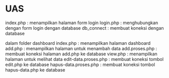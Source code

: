 # UAS
index.php : menampilkan halaman form login
login.php : menghubungkan dengan form login dengan database
db_connect : membuat koneksi dengan database

dalam folder dashboard
index.php : menampilkan halaman dashboard
add.php : menampilkan halaman untuk menambah data
add.proses.php : membuat koneksi halaman add.php ke database
view.php : menampilkan halaman untuk melihat data
edit-data.proses.php : membuat koneksi tombol edit.php ke database
hapus-data.proses.php : membuat koneksi tombol hapus-data.php ke database


